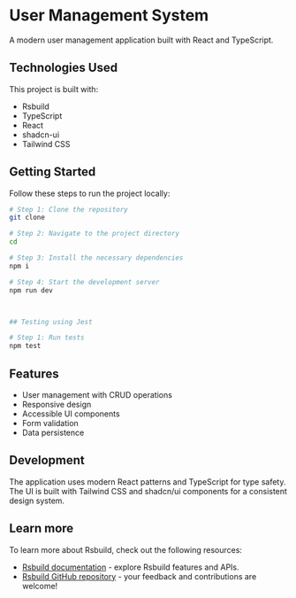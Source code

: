 # User Management System

A modern user management application built with React and TypeScript.

## Technologies Used

This project is built with:

- Rsbuild
- TypeScript
- React
- shadcn-ui
- Tailwind CSS

## Getting Started

Follow these steps to run the project locally:

```sh
# Step 1: Clone the repository
git clone

# Step 2: Navigate to the project directory
cd

# Step 3: Install the necessary dependencies
npm i

# Step 4: Start the development server
npm run dev



## Testing using Jest

# Step 1: Run tests
npm test
```

## Features

- User management with CRUD operations
- Responsive design
- Accessible UI components
- Form validation
- Data persistence

## Development

The application uses modern React patterns and TypeScript for type safety. The UI is built with Tailwind CSS and shadcn/ui components for a consistent design system.

## Learn more

To learn more about Rsbuild, check out the following resources:

- [Rsbuild documentation](https://rsbuild.rs) - explore Rsbuild features and APIs.
- [Rsbuild GitHub repository](https://github.com/web-infra-dev/rsbuild) - your feedback and contributions are welcome!
